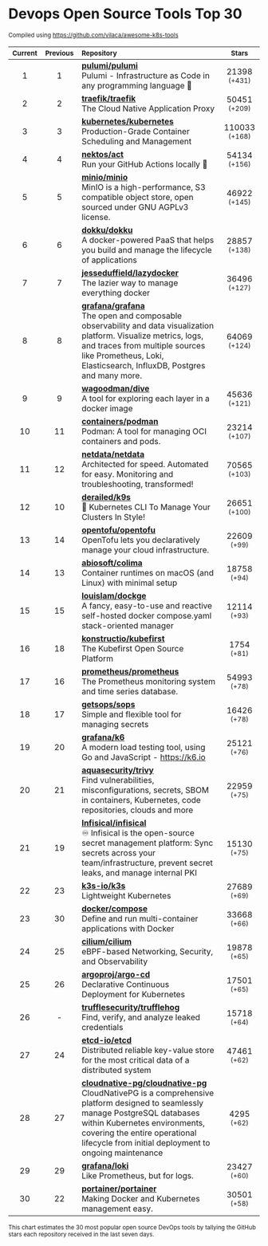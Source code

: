 # Devops Open Source Tools Top 30
<sup>Compiled using https://github.com/vilaca/awesome-k8s-tools</sup>
<div align="center">

|<sub>Current</sub>|<sub>Previous</sub>|<sub>Repository</sub>|<sub>Stars</sub>|
|:---:|:---:|:---|:---:|
|1|1|[**pulumi/pulumi**](https://github.com/pulumi/pulumi)<br/>Pulumi - Infrastructure as Code in any programming language 🚀|21398 <sup>(+431)</sup>|
|2|2|[**traefik/traefik**](https://github.com/traefik/traefik)<br/>The Cloud Native Application Proxy|50451 <sup>(+209)</sup>|
|3|3|[**kubernetes/kubernetes**](https://github.com/kubernetes/kubernetes)<br/>Production-Grade Container Scheduling and Management|110033 <sup>(+168)</sup>|
|4|4|[**nektos/act**](https://github.com/nektos/act)<br/>Run your GitHub Actions locally 🚀|54134 <sup>(+156)</sup>|
|5|5|[**minio/minio**](https://github.com/minio/minio)<br/>MinIO is a high-performance, S3 compatible object store, open sourced under GNU AGPLv3 license.|46922 <sup>(+145)</sup>|
|6|6|[**dokku/dokku**](https://github.com/dokku/dokku)<br/>A docker-powered PaaS that helps you build and manage the lifecycle of applications|28857 <sup>(+138)</sup>|
|7|7|[**jesseduffield/lazydocker**](https://github.com/jesseduffield/lazydocker)<br/>The lazier way to manage everything docker|36496 <sup>(+127)</sup>|
|8|8|[**grafana/grafana**](https://github.com/grafana/grafana)<br/>The open and composable observability and data visualization platform. Visualize metrics, logs, and traces from multiple sources like Prometheus, Loki, Elasticsearch, InfluxDB, Postgres and many more. |64069 <sup>(+124)</sup>|
|9|9|[**wagoodman/dive**](https://github.com/wagoodman/dive)<br/>A tool for exploring each layer in a docker image|45636 <sup>(+121)</sup>|
|10|11|[**containers/podman**](https://github.com/containers/podman)<br/>Podman: A tool for managing OCI containers and pods.|23214 <sup>(+107)</sup>|
|11|12|[**netdata/netdata**](https://github.com/netdata/netdata)<br/>Architected for speed. Automated for easy. Monitoring and troubleshooting, transformed!|70565 <sup>(+103)</sup>|
|12|10|[**derailed/k9s**](https://github.com/derailed/k9s)<br/>🐶 Kubernetes CLI To Manage Your Clusters In Style!|26651 <sup>(+100)</sup>|
|13|14|[**opentofu/opentofu**](https://github.com/opentofu/opentofu)<br/>OpenTofu lets you declaratively manage your cloud infrastructure.|22609 <sup>(+99)</sup>|
|14|13|[**abiosoft/colima**](https://github.com/abiosoft/colima)<br/>Container runtimes on macOS (and Linux) with minimal setup|18758 <sup>(+94)</sup>|
|15|15|[**louislam/dockge**](https://github.com/louislam/dockge)<br/>A fancy, easy-to-use and reactive self-hosted docker compose.yaml stack-oriented manager|12114 <sup>(+93)</sup>|
|16|18|[**konstructio/kubefirst**](https://github.com/konstructio/kubefirst)<br/>The Kubefirst Open Source Platform|1754 <sup>(+81)</sup>|
|17|16|[**prometheus/prometheus**](https://github.com/prometheus/prometheus)<br/>The Prometheus monitoring system and time series database.|54993 <sup>(+78)</sup>|
|18|17|[**getsops/sops**](https://github.com/getsops/sops)<br/>Simple and flexible tool for managing secrets|16426 <sup>(+78)</sup>|
|19|20|[**grafana/k6**](https://github.com/grafana/k6)<br/>A modern load testing tool, using Go and JavaScript - https://k6.io|25121 <sup>(+76)</sup>|
|20|21|[**aquasecurity/trivy**](https://github.com/aquasecurity/trivy)<br/>Find vulnerabilities, misconfigurations, secrets, SBOM in containers, Kubernetes, code repositories, clouds and more|22959 <sup>(+75)</sup>|
|21|19|[**Infisical/infisical**](https://github.com/Infisical/infisical)<br/>♾ Infisical is the open-source secret management platform: Sync secrets across your team/infrastructure, prevent secret leaks, and manage internal PKI|15130 <sup>(+75)</sup>|
|22|23|[**k3s-io/k3s**](https://github.com/k3s-io/k3s)<br/>Lightweight Kubernetes|27689 <sup>(+69)</sup>|
|23|30|[**docker/compose**](https://github.com/docker/compose)<br/>Define and run multi-container applications with Docker|33668 <sup>(+66)</sup>|
|24|25|[**cilium/cilium**](https://github.com/cilium/cilium)<br/>eBPF-based Networking, Security, and Observability|19878 <sup>(+65)</sup>|
|25|26|[**argoproj/argo-cd**](https://github.com/argoproj/argo-cd)<br/>Declarative Continuous Deployment for Kubernetes|17501 <sup>(+65)</sup>|
|26|-|[**trufflesecurity/trufflehog**](https://github.com/trufflesecurity/trufflehog)<br/>Find, verify, and analyze leaked credentials|15718 <sup>(+64)</sup>|
|27|24|[**etcd-io/etcd**](https://github.com/etcd-io/etcd)<br/>Distributed reliable key-value store for the most critical data of a distributed system|47461 <sup>(+62)</sup>|
|28|27|[**cloudnative-pg/cloudnative-pg**](https://github.com/cloudnative-pg/cloudnative-pg)<br/>CloudNativePG is a comprehensive platform designed to seamlessly manage PostgreSQL databases within Kubernetes environments, covering the entire operational lifecycle from initial deployment to ongoing maintenance|4295 <sup>(+62)</sup>|
|29|29|[**grafana/loki**](https://github.com/grafana/loki)<br/>Like Prometheus, but for logs.|23427 <sup>(+60)</sup>|
|30|22|[**portainer/portainer**](https://github.com/portainer/portainer)<br/>Making Docker and Kubernetes management easy.|30501 <sup>(+58)</sup>|


</div>

<sub>This chart estimates the 30 most popular open source DevOps tools by tallying the GitHub stars each repository received in the last seven days.</sub>
